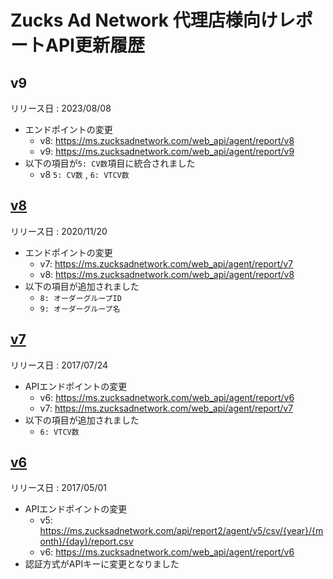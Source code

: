 # Zucks Ad Network 代理店様向けレポートAPI更新履歴

## v9

リリース日 : 2023/08/08

* エンドポイントの変更
    * v8: https://ms.zucksadnetwork.com/web_api/agent/report/v8
    * v9: https://ms.zucksadnetwork.com/web_api/agent/report/v9
* 以下の項目が`5: CV数`項目に統合されました
    * v8 `5: CV数` , `6: VTCV数`

## [v8](./archives/v8/)

リリース日 : 2020/11/20

* エンドポイントの変更
    * v7: https://ms.zucksadnetwork.com/web_api/agent/report/v7
    * v8: https://ms.zucksadnetwork.com/web_api/agent/report/v8
* 以下の項目が追加されました
    * `8: オーダーグループID`
    * `9: オーダーグループ名`

## [v7](./archives/v7/)

リリース日 : 2017/07/24

* APIエンドポイントの変更
    * v6: https://ms.zucksadnetwork.com/web_api/agent/report/v6
    * v7: https://ms.zucksadnetwork.com/web_api/agent/report/v7
* 以下の項目が追加されました
    * `6: VTCV数`

## [v6](./archives/v6/)

リリース日 : 2017/05/01

* APIエンドポイントの変更
    * v5: https://ms.zucksadnetwork.com/api/report2/agent/v5/csv/{year}/{month}/{day}/report.csv
    * v6: https://ms.zucksadnetwork.com/web_api/agent/report/v6
* 認証方式がAPIキーに変更となりました
